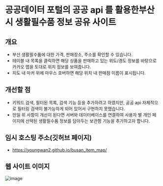 # 공공데이터 포털의 공공 api 를 활용한부산시 생활필수품 정보 공유 사이트


## 개요
- 부산 생활필수품에 대한 가격, 판매장소, 주소를 확인할 수 있습니다.
- 테이블 내 목록을 클릭하면 해당 상품을 판매하고 있는 위도/경도 정보를 바탕으로 카카오 맵을 토대로 위치 정보를 보여줍니다.
- 지도 내 마커 위에 마우스 호버하면 해당 위치 내 판매점 이름이 표시됩니다.


## 개선할 점
- 키워드 검색, 필터된 목록, 검색 기능 등을 추가하려고 하였지만, 공공 api 자체적으로 필터링 검색이 불가능하게 되어 있어서 구현하지 못했습니다.
- 만일 위 사항이 개선이 된다면 서버와 데이터베이스를 연결하여 사용자 별 개인 페이지에 선택된 생활필수품 정보를 담아두는 보관함 기능을 추가하고자 합니다.


## 임시 호스팅 주소(깃허브 페이지)
- https://youngwan2.github.io/busan_item_map/


## 웹 사이트 이미지
![image](https://github.com/youngwan2/busan_item_map/assets/107159871/49be5382-7d83-4034-9975-8283214ce773)

